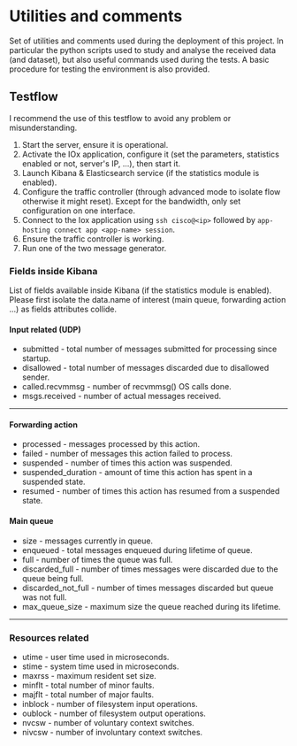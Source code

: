 # Utilities and comments

Set of utilities and comments used during the deployment of this project.
In particular the python scripts used to study and analyse the received data (and dataset),
but also useful commands used during the tests.
A basic procedure for testing the environment is also provided.

## Testflow
I recommend the use of this testflow to avoid any problem or misunderstanding.

1. Start the server, ensure it is operational.
3. Activate the IOx application, configure it (set the parameters, statistics enabled or not, server's IP, ...), then start it.
2. Launch Kibana & Elasticsearch service (if the statistics module is enabled).
4. Configure the traffic controller (through advanced mode to isolate flow otherwise it might reset). Except for the bandwidth, only set configuration on one interface.
5. Connect to the Iox application using `ssh cisco@<ip>` followed by `app-hosting connect app <app-name> session`.
6. Ensure the traffic controller is working.
5. Run one of the two message generator.


### Fields inside Kibana

List of fields available inside Kibana (if the statistics module is enabled).
Please first isolate the data.name of interest (main queue, forwarding action ...) as fields attributes collide.


#### Input related (UDP)
- submitted - total number of messages submitted for processing since startup.
- disallowed - total number of messages discarded due to disallowed sender.
- called.recvmmsg - number of recvmmsg() OS calls done.
- msgs.received - number of actual messages received.

--------
#### Forwarding action
- processed - messages processed by this action.
- failed - number of messages this action failed to process.
- suspended - number of times this action was suspended.
- suspended_duration - amount of time this action has spent in a suspended state.
- resumed - number of times this action has resumed from a suspended state.

#### Main queue
- size - messages currently in queue.
- enqueued - total messages enqueued during lifetime of queue.
- full - number of times the queue was full.
- discarded_full - number of times messages were discarded due to the queue being full.
- discarded_not_full - number of times messages discarded but queue was not full.
- max_queue_size - maximum size the queue reached during its lifetime.

--------
### Resources related
- utime - user time used in microseconds.
- stime - system time used in microseconds.
- maxrss - maximum resident set size.
- minflt - total number of minor faults.
- majflt - total number of major faults.
- inblock - number of filesystem input operations.
- oublock - number of filesystem output operations.
- nvcsw - number of voluntary context switches.
- nivcsw - number of involuntary context switches.
